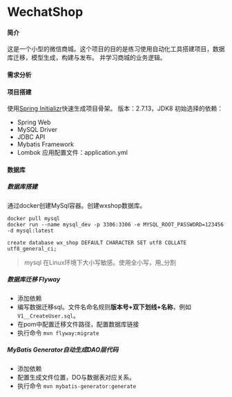 # WechatShop
#### 简介
这是一个小型的微信商城。这个项目的目的是练习使用自动化工具搭建项目，数据库迁移，模型生成，构建与发布。 
并学习商城的业务逻辑。
#### 需求分析
#### 项目搭建
使用[Spring Initializr](https://start.spring.io/)快速生成项目骨架。 版本：2.7.13，JDK8
初始选择的依赖：
- Spring Web
- MySQL Driver
- JDBC API
- Mybatis Framework
- Lombok
应用配置文件：application.yml

#### 数据库
##### 数据库搭建
通过docker创建MySql容器。创建wxshop数据库。
```shell
docker pull mysql
docker run --name mysql_dev -p 3306:3306 -e MYSQL_ROOT_PASSWORD=123456 -d mysql:latest
```
```mysql
create database wx_shop DEFAULT CHARACTER SET utf8 COLLATE utf8_general_ci;
```
> mysql 在Linux环境下大小写敏感。使用全小写，用_分割

##### 数据库迁移 Flyway
- 添加依赖
- 编写数据迁移sql。文件名命名规则**版本号+双下划线+名称**，例如`V1__CreateUser.sql`。  
- 在pom中配置迁移文件路径，配置数据库链接
- 执行命令 `mvn flyway:migrate`

##### MyBatis Generator自动生成DAO层代码
- 添加依赖
- 配置生成文件位置，DO与数据表对应关系。
- 执行命令 `mvn mybatis-generator:generate`